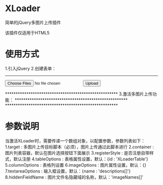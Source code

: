 XLoader
=======

简单的jQuery多图片上传插件

该插件仅适用于HTML5

使用方式
=======
1.引入jQuery
2.创建表单：
*****************************************************
<form action="upload.php" method="post" enctype="multipart/form-data">
  <input id="file" type="file" name="images[]" accept="image/*" multiple>
  <button type="submit">Upload</button>
</form>
*****************************************************
3.激活多图片上传功能：
*****************************************************
<script type="text/javascript">
$('#file').XLoader({
	target : 'target.php' // 多图片上传目标脚本（必须）
});
</script>
*****************************************************

参数说明
=======
当激活XLoader时，需要传递一个数组对象，以配置参数，参数列表如下：
1.target : 多图片上传目标脚本（必须），图片上传通过此脚本进行
2.container : 图片列表容器，默认在图片选择按钮下面展示
3.registerStyle : 是否注册自带样式，默认注册
4.tableOptions : 表格属性设置，默认：{id : 'XLoaderTable'}
5.columnOptions : 表格列设置
6.imageOptions : 图片属性设置，默认：{}
7.textareaOptions : 输入框设置，默认：{name : 'descriptions[]'}
8.hiddenFieldName : 图片文件名隐藏域的名称，默认：'imageNames[]'
